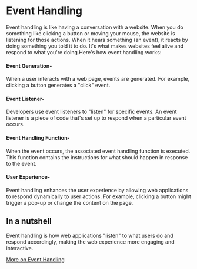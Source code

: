 # Event Handling

Event handling is like having a conversation with a website. When you do something like clicking a button or moving your mouse, the website is listening for those actions. When it hears something (an event), it reacts by doing something you told it to do. It's what makes websites feel alive and respond to what you're doing.Here's how event handling works:

#### Event Generation-

When a user interacts with a web page, events are generated. For example, clicking a button generates a "click" event.

#### Event Listener-

Developers use event listeners to "listen" for specific events. An event listener is a piece of code that's set up to respond when a particular event occurs.

#### Event Handling Function-

When the event occurs, the associated event handling function is executed. This function contains the instructions for what should happen in response to the event.

#### User Experience-

Event handling enhances the user experience by allowing web applications to respond dynamically to user actions. For example, clicking a button might trigger a pop-up or change the content on the page.

## In a nutshell

Event handling is how web applications "listen" to what users do and respond accordingly, making the web experience more engaging and interactive.

[More on Event Handling](https://developer.mozilla.org/en-US/docs/Web/Events/Event_handlers)
